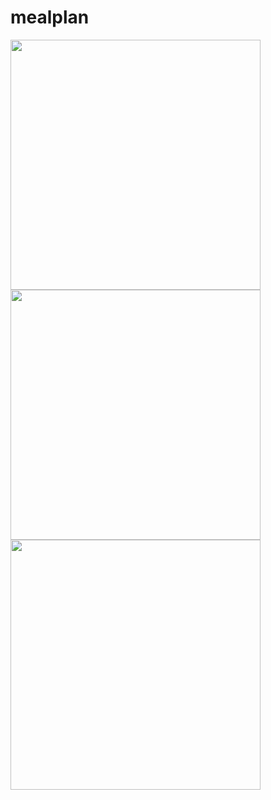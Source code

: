 # mealplan

<img src="https://user-images.githubusercontent.com/57777918/166115758-46c7a232-0a20-48d2-b694-7a653bd57daf.png" width="400" />
<img src="https://user-images.githubusercontent.com/57777918/166115762-ccceeb3b-f054-44ef-bd32-35c55bccbbf2.png" width="400" />
<img src="https://user-images.githubusercontent.com/57777918/166115766-699c4964-36ee-4518-b4d0-e2e5d4bb27a1.png" width="400" />
